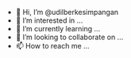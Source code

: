 - 👋 Hi, I’m @udilberkesimpangan
- 👀 I’m interested in ...
- 🌱 I’m currently learning ...
- 💞️ I’m looking to collaborate on ...
- 📫 How to reach me ...

<!---
udilberkesimpangan/udilberkesimpangan is a ✨ special ✨ repository because its `README.md` (this file) appears on your GitHub profile.
You can click the Preview link to take a look at your changes.
--->
